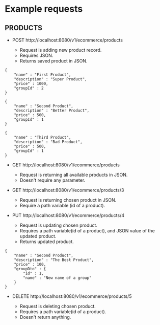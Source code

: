 # Example requests

## PRODUCTS

- POST http://localhost:8080/v1/ecommerce/products

    - Request is adding new product record. 
    - Requires JSON. 
    - Returns saved product in JSON.

```
{
    "name" : "First Product",
    "description" : "Super Product",
    "price" : 1000,
    "groupId" : 2
}

{
    "name" : "Second Product",
    "description" : "Better Product",
    "price" : 500,
    "groupId" : 1
}

{
    "name" : "Third Product",
    "description" : "Bad Product",
    "price" : 500,
    "groupId" : 1
}
```

- GET http://localhost:8080/v1/ecommerce/products

    - Request is returning all available products in JSON.
    - Doesn't require any parameter.


- GET http://localhost:8080/v1/ecommerce/products/3

    - Request is returning chosen product in JSON. 
    - Require a path variable (id of a product).
  

- PUT http://localhost:8080/v1/ecommerce/products/4

    - Request is updating chosen product.
    - Requires a path variable(id of a product), and JSON value of the updated product.
    - Returns updated product.

```
{
    "name" : "Second Product",
    "description" : "The Best Product",
    "price" : 100,
    "groupDto" : {
        "id" : 1,
        "name" : "New name of a group"
    }
}
```
- DELETE http://localhost:8080/v1/ecommerce/products/5

    - Request is deleting chosen product.
    - Requires a path variable(id of a product). 
    - Doesn't return anything.